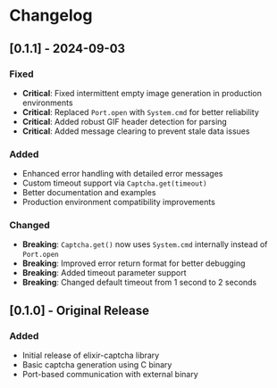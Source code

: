 # Changelog

## [0.1.1] - 2024-09-03

### Fixed
- **Critical**: Fixed intermittent empty image generation in production environments
- **Critical**: Replaced `Port.open` with `System.cmd` for better reliability
- **Critical**: Added robust GIF header detection for parsing
- **Critical**: Added message clearing to prevent stale data issues

### Added
- Enhanced error handling with detailed error messages
- Custom timeout support via `Captcha.get(timeout)`
- Better documentation and examples
- Production environment compatibility improvements

### Changed
- **Breaking**: `Captcha.get()` now uses `System.cmd` internally instead of `Port.open`
- **Breaking**: Improved error return format for better debugging
- **Breaking**: Added timeout parameter support
- **Breaking**: Changed default timeout from 1 second to 2 seconds

## [0.1.0] - Original Release

### Added
- Initial release of elixir-captcha library
- Basic captcha generation using C binary
- Port-based communication with external binary
